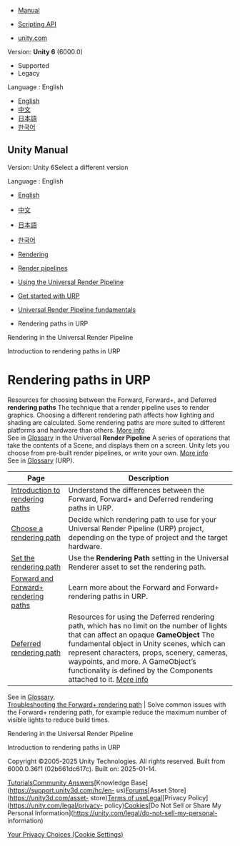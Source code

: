 [](https://docs.unity3d.com)

  * [Manual](../Manual/index.html)
  * [Scripting API](../ScriptReference/index.html)

  * [unity.com](https://unity.com/)

Version: **Unity 6** (6000.0)

  * Supported
  * Legacy

Language : English

  * [English](/Manual/urp/rendering-paths-landing.html)
  * [中文](/cn/current/Manual/urp/rendering-paths-landing.html)
  * [日本語](/ja/current/Manual/urp/rendering-paths-landing.html)
  * [한국어](/kr/current/Manual/urp/rendering-paths-landing.html)

[](https://docs.unity3d.com)

## Unity Manual

Version: Unity 6Select a different version

Language : English

  * [English](/Manual/urp/rendering-paths-landing.html)
  * [中文](/cn/current/Manual/urp/rendering-paths-landing.html)
  * [日本語](/ja/current/Manual/urp/rendering-paths-landing.html)
  * [한국어](/kr/current/Manual/urp/rendering-paths-landing.html)

  * [Rendering](../rendering-and-post-processing.html)
  * [Render pipelines](../render-pipelines.html)
  * [Using the Universal Render Pipeline](../universal-render-pipeline.html)
  * [Get started with URP](../urp/introduction-landing.html)
  * [Universal Render Pipeline fundamentals](../urp/urp-concepts.html)
  * Rendering paths in URP

[](../urp/rendering-in-universalrp.html)

Rendering in the Universal Render Pipeline

[](../urp/rendering-paths-introduction-urp.html)

Introduction to rendering paths in URP

# Rendering paths in URP

Resources for choosing between the Forward, Forward+, and Deferred **rendering
paths** The technique that a render pipeline uses to render graphics. Choosing
a different rendering path affects how lighting and shading are calculated.
Some rendering paths are more suited to different platforms and hardware than
others. [More info](../RenderingPaths.html)  
See in [Glossary](../Glossary.html#RenderingPath) in the Universal **Render
Pipeline** A series of operations that take the contents of a Scene, and
displays them on a screen. Unity lets you choose from pre-built render
pipelines, or write your own. [More info](../render-pipelines.html)  
See in [Glossary](../Glossary.html#Renderpipeline) (URP).

**Page** | **Description**  
---|---  
[Introduction to rendering paths](rendering-paths-introduction-urp.html) | Understand the differences between the Forward, Forward+ and Deferred rendering paths in URP.  
[Choose a rendering path](rendering-paths-comparison.html) | Decide which rendering path to use for your Universal Render Pipeline (URP) project, depending on the type of project and the target hardware.  
[Set the rendering path](rendering-paths-set.html) | Use the **Rendering Path** setting in the Universal Renderer asset to set the rendering path.  
[Forward and Forward+ rendering paths](rendering/forward-rendering-paths.html) | Learn more about the Forward and Forward+ rendering paths in URP.  
[Deferred rendering path](rendering/deferred-rendering-path-landing.html) | Resources for using the Deferred rendering path, which has no limit on the number of lights that can affect an opaque **GameObject** The fundamental object in Unity scenes, which can represent characters, props, scenery, cameras, waypoints, and more. A GameObject’s functionality is defined by the Components attached to it. [More info](../class-GameObject.html)  
See in [Glossary](../Glossary.html#GameObject).  
[Troubleshooting the Forward+ rendering path](rendering/forward-plus-rendering-path-limitations.html) | Solve common issues with the Forward+ rendering path, for example reduce the maximum number of visible lights to reduce build times.  
  
[](../urp/rendering-in-universalrp.html)

Rendering in the Universal Render Pipeline

[](../urp/rendering-paths-introduction-urp.html)

Introduction to rendering paths in URP

Copyright ©2005-2025 Unity Technologies. All rights reserved. Built from
6000.0.36f1 (02b661dc617c). Built on: 2025-01-14.

[Tutorials](https://learn.unity.com/)[Community
Answers](https://answers.unity3d.com)[Knowledge
Base](https://support.unity3d.com/hc/en-
us)[Forums](https://forum.unity3d.com)[Asset Store](https://unity3d.com/asset-
store)[Terms of
use](https://docs.unity3d.com/Manual/TermsOfUse.html)[Legal](https://unity.com/legal)[Privacy
Policy](https://unity.com/legal/privacy-
policy)[Cookies](https://unity.com/legal/cookie-policy)[Do Not Sell or Share
My Personal Information](https://unity.com/legal/do-not-sell-my-personal-
information)

[Your Privacy Choices (Cookie Settings)](javascript:void\(0\);)

